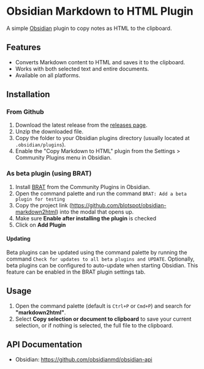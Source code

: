 # Obsidian Markdown to HTML Plugin

A simple [Obsidian](https://obsidian.md) plugin to copy notes as HTML to the clipboard.

## Features

-   Converts Markdown content to HTML and saves it to the clipboard.
-   Works with both selected text and entire documents.
-   Available on all platforms.

## Installation

### From Github

1. Download the latest release from the [releases page](https://github.com/blotspot/obsidian-markdown2html/releases).
2. Unzip the downloaded file.
3. Copy the folder to your Obsidian plugins directory (usually located at `.obsidian/plugins`).
4. Enable the "Copy Markdown to HTML" plugin from the Settings > Community Plugins menu in Obsidian.

### As beta plugin (using BRAT)

1. Install [BRAT](https://github.com/TfTHacker/obsidian42-brat) from the Community Plugins in Obsidian.
1. Open the command palette and run the command `BRAT: Add a beta plugin for testing`
1. Copy the project link (https://github.com/blotspot/obsidian-markdown2html) into the modal that opens up.
1. Make sure **Enable after installing the plugin** is checked
1. Click on **Add Plugin**

#### Updating

Beta plugins can be updated using the command palette by running the command `Check for updates to all beta plugins and UPDATE`. Optionally, beta plugins can be configured to auto-update when starting Obsidian. This feature can be enabled in the BRAT plugin settings tab.


## Usage

1. Open the command palette (default is `Ctrl+P` or `Cmd+P`) and search for **"markdown2html"**.
2. Select **Copy selection or document to clipboard** to save your current selection, or if nothing is selected, the full file to the clipboard.

## API Documentation

-   Obsidian: https://github.com/obsidianmd/obsidian-api
